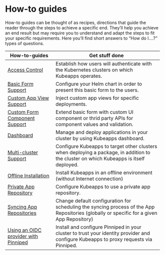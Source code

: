 # How-to guides

How-to guides can be thought of as recipes, directions that guide the reader through the steps to achieve a specific end. They’ll help you achieve an end result but may require you to understand and adapt the steps to fit your specific requirements. Here you’ll find short answers to “How do I….?” types of questions.

| How-to-guides                                                                          | Get stuff done                                                                                                                            |
| -------------------------------------------------------------------------------------- | ----------------------------------------------------------------------------------------------------------------------------------------- |
| [Access Control](./access-control.md)                                                  | Establish how users will authenticate with the Kubernetes clusters on which Kubeapps operates.                                            |
| [Basic Form Support](./basic-form-support.md)                                          | Configure your Helm chart in order to present this basic form to the users.                                                               |
| [Custom App View Support](./custom-app-view-support.md)                                | Inject custom app views for specific deployments.                                                                                         |
| [Custom Form Component Support](./custom-form-component-support.md)                    | Extend basic form with custom UI component or thrid party APIs for component values and validation.                                       |
| [Dashboard](./dashboard.md)                                                            | Manage and deploy applications in your cluster by using Kubeapps dashboard.                                                               |
| [Multi-cluster Support](./deploying-to-multiple-clusters.md)                           | Configure Kubeapps to target other clusters when deploying a package, in addition to the cluster on which Kubeapps is itself deployed.    |
| [Offline Installation](./offline-installation.md)                                      | Install Kubeapps in an offline environment (without Internet connection)                                                                  |
| [Private App Repository](./private-app-repository.md)                                  | Configure Kubeapps to use a private app repository.                                                                                       |
| [Syncing App Repositories](./syncing-apprepository-webhook.md)                         | Change default configuration for scheduling the syncing process of the App Repositories (globally or specific for a given App Repository) |
| [Using an OIDC provider with Pinniped](./OIDC/using-an-OIDC-provider-with-pinniped.md) | Install and configure Pinniped in your cluster to trust your identity provider and configure Kubeapps to proxy requests via Pinniped.     |
